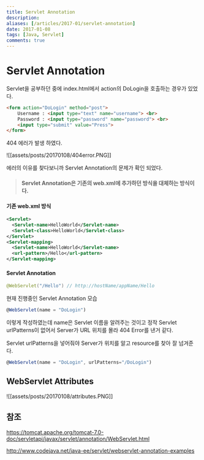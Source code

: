 ```yaml
---
title: Servlet Annotation
description: 
aliases: [/articles/2017-01/servlet-annotation]
date: 2017-01-08
tags: [Java, Servlet]
comments: true
---
```

# **Servlet Annotation**
Servlet을 공부하던 중에 index.html에서 action의 DoLogin을 호출하는 경우가 있었다.

``` html
<form action="DoLogin" method="post">
    Username : <input type="text" name="username"> <br>
    Password : <input type="password" name="password"> <br>
    <input type="submit" value="Press">
</form>
```

404 에러가 발생 하였다.

![[assets/posts/20170108/404error.PNG]]

에러의 이유를 찾다보니까 Servlet Annotation의 문제가 확인 되었다.

> #### Servlet Annotation은 기존의 web.xml에 추가하던 방식을 대체하는 방식이다.

#### 기존 web.xml 방식
``` xml
<Servlet>
  <Servlet-name>HelloWorld</Servlet-name>
  <Servlet-class>HelloWorld</Servlet-class>
</Servlet>
<Servlet-mapping>
  <Servlet-name>HelloWorld</Servlet-name>
  <url-pattern>/Hello</url-pattern>
</Servlet-mapping>
```

#### Servlet Annotation
``` java
@WebServlet("/Hello") // http://hostName/appName/Hello
```

현재 진행중인 Servlet Annotation 모습

``` javascript
@WebServlet(name = "DoLogin")
```

이렇게 작성하였는데 name은 Servlet 이름을 알려주는 것이고 정작 Servlet urlPatterns이 없어서 Server가 URL 위치를 몰라 404 Error를 낸거 같다.


Servlet urlPatterns을 넣어줘야 Server가 위치를 알고 resource를 찾아 잘 넘겨준다.

``` javascript
@WebServlet(name = "DoLogin", urlPatterns="/DoLogin")
```

## WebServlet Attributes

![[assets/posts/20170108/attributes.PNG]]


## 참조

<https://tomcat.apache.org/tomcat-7.0-doc/servletapi/javax/servlet/annotation/WebServlet.html>


<http://www.codejava.net/java-ee/servlet/webservlet-annotation-examples>

